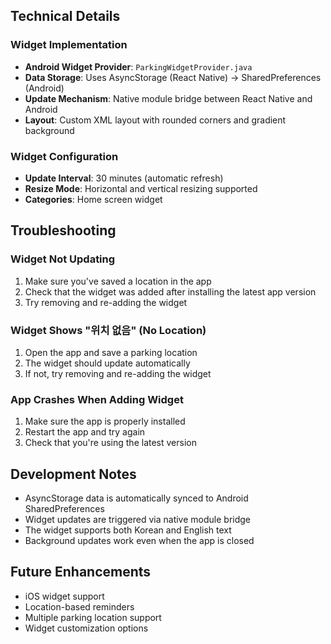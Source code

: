 ## Technical Details

### Widget Implementation

- **Android Widget Provider**: `ParkingWidgetProvider.java`
- **Data Storage**: Uses AsyncStorage (React Native) → SharedPreferences (Android)
- **Update Mechanism**: Native module bridge between React Native and Android
- **Layout**: Custom XML layout with rounded corners and gradient background

### Widget Configuration

- **Update Interval**: 30 minutes (automatic refresh)
- **Resize Mode**: Horizontal and vertical resizing supported
- **Categories**: Home screen widget

## Troubleshooting

### Widget Not Updating

1. Make sure you've saved a location in the app
2. Check that the widget was added after installing the latest app version
3. Try removing and re-adding the widget

### Widget Shows "위치 없음" (No Location)

1. Open the app and save a parking location
2. The widget should update automatically
3. If not, try removing and re-adding the widget

### App Crashes When Adding Widget

1. Make sure the app is properly installed
2. Restart the app and try again
3. Check that you're using the latest version

## Development Notes

- AsyncStorage data is automatically synced to Android SharedPreferences
- Widget updates are triggered via native module bridge
- The widget supports both Korean and English text
- Background updates work even when the app is closed

## Future Enhancements

- iOS widget support
- Location-based reminders
- Multiple parking location support
- Widget customization options
